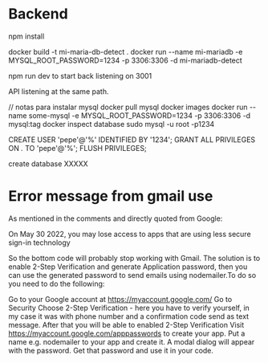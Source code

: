 # Backend

npm install

docker build -t mi-maria-db-detect .
docker run --name mi-mariadb -e MYSQL_ROOT_PASSWORD=1234 -p 3306:3306 -d mi-mariadb-detect

npm run dev to start back listening on 3001

API listening at the same path.

// notas para instalar mysql
docker pull mysql
docker images
docker run --name some-mysql -e MYSQL_ROOT_PASSWORD=1234  -p 3306:3306  -d mysql:tag 
docker inspect database
sudo mysql -u root -p1234

CREATE USER 'pepe'@'%' IDENTIFIED BY '1234';
  GRANT ALL PRIVILEGES ON *.* TO 'pepe'@'%';
  FLUSH PRIVILEGES;

create database XXXXX 

# Error message from gmail use

As mentioned in the comments and directly quoted from Google:

On May 30 2022, you may lose access to apps that are using less secure sign-in technology

So the bottom code will probably stop working with Gmail. The solution is to enable 2-Step Verification and generate Application password, then you can use the generated password to send emails using nodemailer.To do so you need to do the following:

Go to your Google account at https://myaccount.google.com/
Go to Security
Choose 2-Step Verification - here you have to verify yourself, in my case it was with phone number and a confirmation code send as text message. After that you will be able to enabled 2-Step Verification
Visit https://myaccount.google.com/apppasswords to create your app.
Put a name e.g. nodemailer to your app and create it.
A modal dialog will appear with the password. Get that password and use it in your code.
